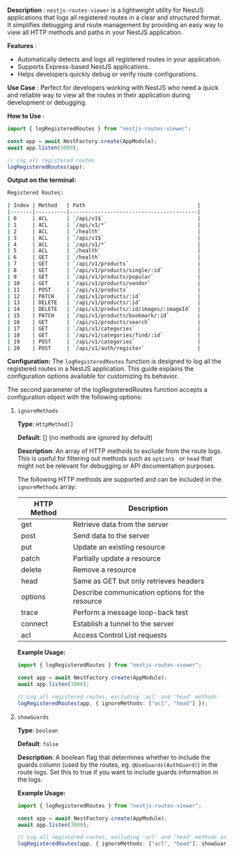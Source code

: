 **Description** :
`nestjs-routes-viewer` is a lightweight utility for NestJS applications that logs all registered routes in a clear and structured format. It simplifies debugging and route management by providing an easy way to view all HTTP methods and paths in your NestJS application.

**Features** :

-   Automatically detects and logs all registered routes in your application.
-   Supports Express-based NestJS applications.
-   Helps developers quickly debug or verify route configurations.

**Use Case** :
Perfect for developers working with NestJS who need a quick and reliable way to view all the routes in their application during development or debugging.

**How to Use** :

```typescript
import { logRegisteredRoutes } from "nestjs-routes-viewer";

const app = await NestFactory.create(AppModule);
await app.listen(3000);

// Log all registered routes
logRegisteredRoutes(app);
```

**Output on the terminal:**

```bash
Registered Routes:

| Index | Method   | Path                                    |
|-------|----------|-----------------------------------------|
| 0     | ACL      | `/api/v1$`                              |
| 1     | ACL      | `/api/v1/*`                             |
| 2     | ACL      | `/health`                               |
| 3     | ACL      | `/api/v1$`                              |
| 4     | ACL      | `/api/v1/*`                             |
| 5     | ACL      | `/health`                               |
| 6     | GET      | `/health`                               |
| 7     | GET      | `/api/v1/products`                      |
| 8     | GET      | `/api/v1/products/single/:id`           |
| 9     | GET      | `/api/v1/products/popular`              |
| 10    | GET      | `/api/v1/products/vendor`               |
| 11    | POST     | `/api/v1/products`                      |
| 12    | PATCH    | `/api/v1/products/:id`                  |
| 13    | DELETE   | `/api/v1/products/:id`                  |
| 14    | DELETE   | `/api/v1/products/:id/images/:imageId`  |
| 15    | PATCH    | `/api/v1/products/bookmark/:id`         |
| 16    | GET      | `/api/v1/products/search`               |
| 17    | GET      | `/api/v1/categories`                    |
| 18    | GET      | `/api/v1/categories/find/:id`           |
| 19    | POST     | `/api/v1/categories`                    |
| 20    | POST     | `/api/v1/auth/register`                 |
```

**Configuration:**
The `logRegisteredRoutes` function is designed to log all the registered routes in a NestJS application. This guide explains the configuration options available for customizing its behavior.

The second parameter of the logRegisteredRoutes function accepts a configuration object with the following options:

1. `ignoreMethods`

    **Type**: `HttpMethod[]`

    **Default**: [] (no methods are ignored by default)

    **Description**: An array of HTTP methods to exclude from the route logs. This is useful for filtering out methods such as `options ` or `head` that might not be relevant for debugging or API documentation purposes.

    The following HTTP methods are supported and can be included in the `ignoreMethods` array:

    | HTTP Method | Description                                     |
    | ----------- | ----------------------------------------------- |
    | get         | Retrieve data from the server                   |
    | post        | Send data to the server                         |
    | put         | Update an existing resource                     |
    | patch       | Partially update a resource                     |
    | delete      | Remove a resource                               |
    | head        | Same as GET but only retrieves headers          |
    | options     | Describe communication options for the resource |
    | trace       | Perform a message loop-back test                |
    | connect     | Establish a tunnel to the server                |
    | acl         | Access Control List requests                    |

    **Example Usage:**

    ```typescript
    import { logRegisteredRoutes } from "nestjs-routes-viewer";

    const app = await NestFactory.create(AppModule);
    await app.listen(3000);

    // Log all registered routes, excluding 'acl' and 'head' methods
    logRegisteredRoutes(app, { ignoreMethods: ["acl", "head"] });
    ```

2. `showGuards`

    **Type**: `boolean`

    **Default**: `false`

    **Description**: A boolean flag that determines whether to include the guards column (used by the routes, eg. `@UseGuards(AuthGuard)`) in the route logs. Set this to true if you want to include guards information in the logs.

    **Example Usage:**

    ```typescript
    import { logRegisteredRoutes } from "nestjs-routes-viewer";

    const app = await NestFactory.create(AppModule);
    await app.listen(3000);

    // Log all registered routes, excluding 'acl' and 'head' methods and include guards column
    logRegisteredRoutes(app, { ignoreMethods: ["acl", "head"], showGuards: true });
    ```
